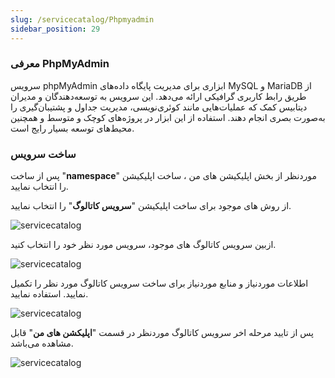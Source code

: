 ```yaml
---
slug: /servicecatalog/Phpmyadmin
sidebar_position: 29
---
```


### معرفی PhpMyAdmin
سرویس phpMyAdmin ابزاری برای مدیریت پایگاه داده‌های MySQL و MariaDB از طریق رابط کاربری گرافیکی ارائه می‌دهد. این سرویس به توسعه‌دهندگان و مدیران دیتابیس کمک  که عملیات‌هایی مانند کوئری‌نویسی، مدیریت جداول و پشتیبان‌گیری را به‌صورت بصری انجام دهند. استفاده از این ابزار در پروژه‌های کوچک و متوسط و همچنین محیط‌های توسعه بسیار رایج است.


### ساخت سرویس
پس از ساخت "**namespace**" موردنظر از بخش اپلیکیشن های من ، ساخت اپلیکیشن را انتخاب نمایید.

از روش های موجود برای ساخت اپلیکیشن "**سرویس کاتالوگ**" را انتخاب نمایید.

![servicecatalog](/img/servicecatalog/servicecatalog00.png)

ازبین سرویس کاتالوگ های موجود، سرویس مورد نظر خود را انتخاب کنید.

![servicecatalog](/img/servicecatalog/servicecatalog0000.png)

اطلاعات موردنیاز و منابع موردنیاز برای ساخت سرویس کاتالوگ مورد نظر را تکمیل نمایید.
 استفاده نمایید.
 

![servicecatalog](/img/servicecatalog/servicecatalog55.png)

 پس از تایید مرحله اخر سرویس کاتالوگ موردنظر در قسمت "**اپلیکشن های من**" قابل مشاهده می‌باشد.
 
 ![servicecatalog](/img/servicecatalog/servicecatalog56.png)
